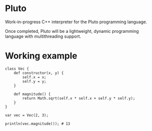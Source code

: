 # Pluto
Work-in-progress C++ interpreter for the Pluto programming language.

Once completed, Pluto will be a lightweight, dynamic programming language with multithreading support.

# Working example 
```
class Vec {
    def constructor(x, y) {
        self.x = x;
        self.y = y;
    }

    def magnitude() {
        return Math.sqrt(self.x * self.x + self.y * self.y);
    }
}

var vec = Vec(2, 3);

println(vec.magnitude()); # 13
```